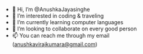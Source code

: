 - 👋 Hi, I’m @AnushkaJayasinghe
- 👀 I’m interested in coding & traveling
- 🌱 I’m currently learning computer languages
- 💞️ I’m looking to collaborate on every good person
- 📫 You can reach me through my email (anushkavirajkumara@gmail.com)

<!---
AnushkaJayasinghe/AnushkaJayasinghe is a ✨ special ✨ repository because its `README.md` (this file) appears on your GitHub profile.
You can click the Preview link to take a look at your changes.
--->

